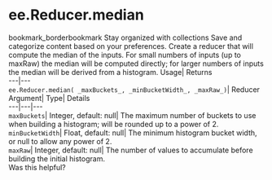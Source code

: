  
#  ee.Reducer.median
bookmark_borderbookmark Stay organized with collections  Save and categorize content based on your preferences.
Create a reducer that will compute the median of the inputs. For small numbers of inputs (up to maxRaw) the median will be computed directly; for larger numbers of inputs the median will be derived from a histogram. 
Usage| Returns  
---|---  
`ee.Reducer.median( _maxBuckets_, _minBucketWidth_, _maxRaw_)`| Reducer  
Argument| Type| Details  
---|---|---  
`maxBuckets`| Integer, default: null| The maximum number of buckets to use when building a histogram; will be rounded up to a power of 2.  
`minBucketWidth`| Float, default: null| The minimum histogram bucket width, or null to allow any power of 2.  
`maxRaw`| Integer, default: null| The number of values to accumulate before building the initial histogram.  
Was this helpful?
